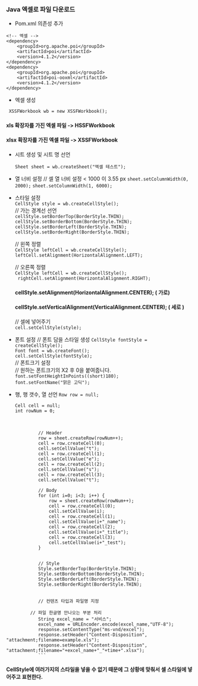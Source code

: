 ### Java 엑셀로 파일 다운로드

  
* Pom.xml 의존성 추가
```
<!-- 엑셀 -->
<dependency>
    <groupId>org.apache.poi</groupId>
    <artifactId>poi</artifactId>
    <version>4.1.2</version>
</dependency>
<dependency>
    <groupId>org.apache.poi</groupId>
    <artifactId>poi-ooxml</artifactId>
    <version>4.1.2</version>
</dependency>
```

* 엑셀 생성

 ` XSSFWorkbook wb = new XSSFWorkbook();`
  #### xls 확장자를 가진 엑셀 파일 -> HSSFWorkbook
  #### xlsx 확장자를 가진 엑셀 파일 -> XSSFWorkbook
* 시트 생성 및 시트 명 선언 

  `Sheet sheet = wb.createSheet("엑셀 테스트");`   

* 열 너비 설정
  // 셀 열 너비 설정 < 1000 이 3.55 px
		`sheet.setColumnWidth(0, 2000);`
		`sheet.setColumnWidth(1, 6000);`
* 스타일 설정   
  `CellStyle style = wb.createCellStyle();`      
  // 가는 경계선 선언       
	`cellStyle.setBorderTop(BorderStyle.THIN);`    
	`cellStyle.setBorderBottom(BorderStyle.THIN);`      
	`cellStyle.setBorderLeft(BorderStyle.THIN);  `     
	`cellStyle.setBorderRight(BorderStyle.THIN);`      
  
  // 왼쪽 정렬   
   `CellStyle leftCell = wb.createCellStyle();`   
   `leftCell.setAlignment(HorizontalAlignment.LEFT); `   
  
   // 오른쪽 정렬    
   `CellStyle leftCell = wb.createCellStyle(); `   
  ` rightCell.setAlignment(HorizontalAlignment.RIGHT);`
  
  #### cellStyle.setAlignment(HorizontalAlignment.CENTER); ( 가로)
  #### cellStyle.setVerticalAlignment(VerticalAlignment.CENTER); ( 세로 )
  // 셀에 넣어주기    
  `cell.setCellStyle(style);`    
  
  
* 폰트 설정
   // 폰트 담을 스타일 생성
   `CellStyle fontStyle = createCellStyle();`    
   `Font font = wb.createFont();`     
   `cell.setCellStyle(fontStyle);`    
   // 폰트크기 설정    
   // 원하는 폰트크기의 X2 후 0을 붙여줍니다.    
   `font.setFontHeightInPoints((short)180);`        
   `font.setFontName("맑은 고딕");`   
   
* 행, 행 갯수, 열 선언
  `Row row = null; `  

  `Cell cell = null;`     
  `int rowNum = 0;`     

​		    		        

		        // Header
		        row = sheet.createRow(rowNum++);
		        cell = row.createCell(0);
		        cell.setCellValue("t");
		        cell = row.createCell(1);
		        cell.setCellValue("e");
		        cell = row.createCell(2);
		        cell.setCellValue("s");
		        cell = row.createCell(3);
		        cell.setCellValue("t");
	
		        // Body
		        for (int i=0; i<3; i++) {
		            row = sheet.createRow(rowNum++);
		            cell = row.createCell(0);
		            cell.setCellValue(i);
		            cell = row.createCell(1);
		            cell.setCellValue(i+"_name");
		            cell = row.createCell(2);
		            cell.setCellValue(i+"_title");
		            cell = row.createCell(3);
		            cell.setCellValue(i+"_test");
		        }
			
			 
		        // Style
		        Style.setBorderTop(BorderStyle.THIN);
		        Style.setBorderBottom(BorderStyle.THIN);
		        Style.setBorderLeft(BorderStyle.THIN);
		        Style.setBorderRight(BorderStyle.THIN);
			
			
		        // 컨텐츠 타입과 파일명 지정
		        
		 	 // 파일 한글명 안나오는 부분 처리 
		        String excel_name = "서비스";
		        excel_name = URLEncoder.encode(excel_name,"UTF-8");
		        response.setContentType("ms-vnd/excel");
		        response.setHeader("Content-Disposition", "attachment;filename=example.xls");
		        response.setHeader("Content-Disposition", "attachment;filename="+excel_name+"_"+time+".xlsx");
	     		```

#### CellStyle에 여러가지의 스타일을 넣을 수 없기 때문에 그 상황에 맞춰서 셀 스타일에 넣어주고 표현한다.
